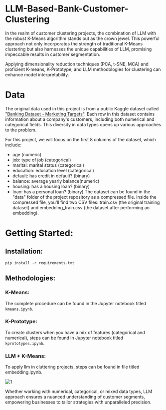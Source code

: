 # LLM-Based-Bank-Customer-Clustering
In the realm of customer clustering projects, the combination of LLM with the robust K-Means algorithm stands out as the crown jewel. This powerful approach not only incorporates the strength of traditional K-Means clustering but also harnesses the unique capabilities of LLM, promising impeccable results in customer segmentation. 

Applying dimensionality reduction techniques (PCA, t-SNE, MCA) and proficient K-means, K-Prototype, and LLM methodologies for clustering can enhance model interpretability.

# Data
The original data used in this project is from a public Kaggle dataset called ["Banking Dataset - Marketing Targets"](https://www.kaggle.com/datasets/prakharrathi25/banking-dataset-marketing-targets/data). Each row in this dataset contains information about a company's customers, including both numerical and categorical fields. This diversity in data types opens up various approaches to the problem.

For this project, we will focus on the first 8 columns of the dataset, which include:

* age (numeric)
* job: type of job (categorical)
* marital: marital status (categorical)
* education: education level (categorical)
* default: has credit in default? (binary)
* balance: average yearly balance(numeric)
* housing: has a housing loan? (binary)
* loan: has a personal loan? (binary)
The dataset can be found in the "data" folder of the project repository as a compressed file. Inside the compressed file, you'll find two CSV files: train.csv (the original training dataset) and embedding_train.csv (the dataset after performing an embedding).

# Getting Started:
## Installation:

```pip install -r requirements.txt```

## Methodologies:
### K-Means:
The complete procedure can be found in the Jupyter notebook titled ```kmeans.ipynb```.
### K-Prototype:
To create clusters when you have a mix of features (categorical and numerical), steps can be found in Jupyter notebook titled ```kprototypes.ipynb```.
### LLM + K-Means:
To apply llm in cluttering projects, steps can be found in file titled embedding.ipynb.

![1](https://github.com/A-SOLO/LLM-Based-Bank-Customer-Clustering/assets/78963312/69ce65f2-963a-474b-af07-f676734f5c1b)

Whether working with numerical, categorical, or mixed data types, LLM approach ensures a nuanced understanding of customer segments, empowering businesses to tailor strategies with unparalleled precision.
